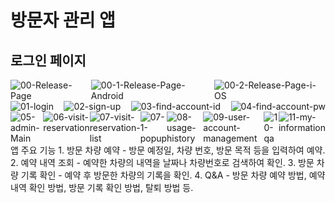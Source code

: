 # 방문자 관리 앱

## 로그인 페이지
<div style="display: flex; justify-content: space-between;">
  <img src="https://i.ibb.co/p6SGpCZd/00-Release-Page.png" alt="00-Release-Page" border="0">
  <img src="https://i.ibb.co/CsBqL2Hm/00-1-Release-Page-Android.png" alt="00-1-Release-Page-Android" border="0">
  <img src="https://i.ibb.co/svk6hPSn/00-2-Release-Page-i-OS.png" alt="00-2-Release-Page-i-OS" border="0">
</div>
<div style="display: flex; justify-content: space-between;">
<img src="https://i.ibb.co/JWgpm7qF/01-login.png" alt="01-login" border="0">
<img src="https://i.ibb.co/VcpzYT1B/02-sign-up.png" alt="02-sign-up" border="0">
<img src="https://i.ibb.co/Wqpfjj1/03-find-account-id.png" alt="03-find-account-id" border="0">
<img src="https://i.ibb.co/HDn9tL7j/04-find-account-pw.png" alt="04-find-account-pw" border="0">
</div>
<div style="display: flex; justify-content: space-between;">
<img src="https://i.ibb.co/v6HRRhht/05-admin-Main.png" alt="05-admin-Main" border="0">
<img src="https://i.ibb.co/chJbzG7L/06-visit-reservation.png" alt="06-visit-reservation" border="0">
<img src="https://i.ibb.co/VyszGS4/07-visit-reservation-list.png" alt="07-visit-reservation-list" border="0">
<img src="https://i.ibb.co/MD033GN0/07-1-popup.png" alt="07-1-popup" border="0">
<img src="https://i.ibb.co/ds9MDwJV/08-usage-history.png" alt="08-usage-history" border="0">
<img src="https://i.ibb.co/ksXhbHHs/09-user-account-management.png" alt="09-user-account-management" border="0">
<img src="https://i.ibb.co/0HX9RWx/10-qa.png" alt="10-qa" border="0">
<img src="https://i.ibb.co/6cnj3mBH/11-my-information.png" alt="11-my-information" border="0">
</div>  
앱 주요 기능
1. 방문 차량 예약
- 방문 예정일, 차량 번호, 방문 목적 등을 입력하여 예약.
2. 예약 내역 조회
- 예약한 차량의 내역을 날짜나 차량번호로 검색하여 확인.
3. 방문 차량 기록 확인
- 예약 후 방문한 차량의 기록을 확인.
4. Q&A
- 방문 차량 예약 방법, 예약 내역 확인 방법, 방문 기록 확인 방법, 탈퇴 방법 등.
